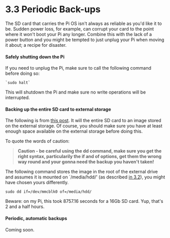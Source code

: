3.3 Periodic Back-ups
===

The SD card that carries the Pi OS isn't always as reliable as you'd like it to be. Sudden power loss, for example, can corrupt your card to the point where it won't boot your Pi any longer. Combine this with the lack of a power button and you might be tempted to just unplug your Pi when moving it about; a recipe for disaster.

#### Safely shutting down the Pi

If you need to unplug the Pi, make sure to call the following command before doing so:

    `sudo halt`
    
This will shutdown the Pi and make sure no write operations will be interrupted.
    

#### Backing up the entire SD card to external storage

The following is from [this post][backup1]. It will the entire SD card to an image stored on the external storage. Of course, you should make sure you have at least enough space available on the external storage before doing this.

To quote the words of caution:

> **Caution - be careful using the dd command, make sure you get the right syntax, particularily the if and of options, get them the wrong way round and your gonna need the backup you haven't taken!**

The following command stores the image in the root of the external drive and assumes it is mounted on `/media/hdd/' (as described [in 3.2][3.2]), you might have chosen yours differently.

    sudo dd if=/dev/mmcblk0 of=/media/hdd/

Beware: on my Pi, this took 8757.16 seconds for a 16Gb SD card. Yup, that's 2 and a half hours.

#### Periodic, automatic backups

Coming soon.


[backup1]: http://www.stuffaboutcode.com/2012/08/raspberry-pi-auto-backups.html
[3.2]: ./3.2-external-storage.md
